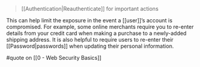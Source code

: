 > [[Authentication|Reauthenticate]] for important actions

This can help limit the exposure in the event a [[user]]’s account is compromised. For example, some online merchants require you to re-enter details from your credit card when making a purchase to a newly-added shipping address. It is also helpful to require users to re-enter their [[Password|passwords]] when updating their personal information.

#quote on [[0 - Web Security Basics]]
